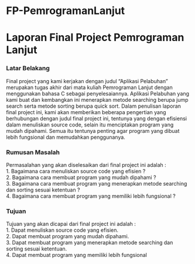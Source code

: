 # FP-PemrogramanLanjut
<h1>Laporan Final Project Pemrograman Lanjut</h1>

<h3>Latar Belakang</h3>
<p>
Final project yang kami kerjakan dengan judul “Aplikasi Pelabuhan” merupakan tugas akhir dari mata kuliah Pemrograman Lanjut dengan menggunakan bahasa C sebagai penyelesaiannya. Aplikasi Pelabuhan yang kami buat dan kembangkan ini menerapkan metode searching berupa jump search serta metode sorting berupa quick sort. Dalam penulisan laporan final project ini, kami akan memberikan beberapa pengertian yang berhubungan dengan judul final project ini, tentunya yang dengan efisiensi dalam menuliskan source code, selain itu menciptakan program yang mudah dipahami. Semua itu tentunya penting agar program yang dibuat lebih fungsional dan memudahkan penggunanya. 
</p>

<h3>Rumusan Masalah</h3>
<p>
Permasalahan yang akan diselesaikan dari final project ini adalah :
<br/>
 1.	Bagaimana cara menuliskan source code yang efisien ?
<br/>
 2.	Bagaimana cara membuat program yang mudah dipahami ?
<br/>
 3.	Bagaimana cara membuat program yang menerapkan metode searching dan sorting sesuai ketentuan ?
<br/>
 4.	Bagaimana cara membuat program yang memiliki lebih fungsional ?
</p>

<h3>Tujuan</h3>
<p>
Tujuan yang akan dicapai dari final project ini adalah :	
<br/>
 1.	Dapat menuliskan source code yang efisien.
<br/>
 2.	Dapat membuat program yang mudah dipahami.
<br/>
 3.	Dapat membuat program yang menerapkan metode searching dan sorting sesuai ketentuan.
<br/>
 4.	Dapat membuat program yang memiliki lebih fungsional
</p>
